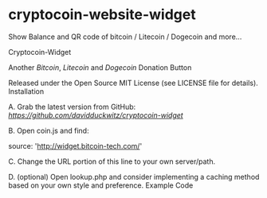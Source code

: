 # cryptocoin-website-widget
Show Balance and QR code of bitcoin / Litecoin / Dogecoin and more...

Cryptocoin-Widget

Another _Bitcoin_, _Litecoin_ and _Dogecoin_ Donation Button

Released under the Open Source MIT License (see LICENSE file for details).
Installation

A. Grab the latest version from GitHub: _https://github.com/davidduckwitz/cryptocoin-widget_

B. Open coin.js and find:

source: 'http://widget.bitcoin-tech.com/'

C. Change the URL portion of this line to your own server/path.

D. (optional) Open lookup.php and consider implementing a caching method based on your own style and preference.
Example Code
